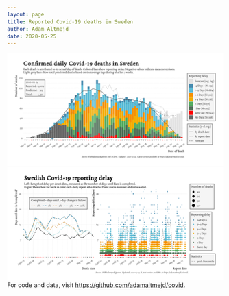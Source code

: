 ```yaml
---
layout: page
title: Reported Covid-19 deaths in Sweden
author: Adam Altmejd
date: 2020-05-25
---
```


![Graph of Swedish Covid-19 deaths with reporting delay.](deaths_lag_sweden_2020-05-25.png "Swedish Covid-19 deaths.")
![Graph of Swedish Covid-19 reporting delay in daily deaths.](lag_trend_sweden_2020-05-25.png "Trend in Swedish Covid-19 mortality reporting delay.")
For code and data, visit <https://github.com/adamaltmejd/covid>.
